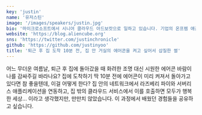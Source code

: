 ```yaml
---
key: 'justin'
name: '유저스틴'
image: '/images/speakers/justin.jpg'
bio: '마이크로소프트에서 시니어 클라우드 아드보캇으로 일하고 있습니다. 기업의 온프렘 애플리케이션을 클라우드의 PaaS/서버리스 애플리케이션으로 이전하거나 연동하는 것에 관심이 많습니다.'
website: 'https://blog.aliencube.org'
sns: 'https://twitter.com/justinchronicle'
github: 'https://github.com/justinyoo'
title: '퇴근 후 집 도착 10분 전, 집 안 거실의 에어콘을 켜고 싶어서 삽질한 썰'
---
```


어느 무더운 여름날, 퇴근 후 집에 돌아갔을 때 화려한 조명 대신 시원한 에어콘 바람이 나를 감싸주길 바라나요? 집에 도착하기 딱 10분 전에 에어콘이 미리 켜져서 돌아가고 있다면 참 좋을텐데, 이걸 어떻게 한다? 집 안의 네트워크에서 라즈베리 파이와 서버리스 애플리케이션을 연동하고, 집 밖의 클라우드 서비스에서 이를 호출하면 모두가 행복한 세상... 이라고 생각했지만, 만만치 않았습니다. 이 과정에서 배웠던 경험들을 공유하고 싶습니다.
